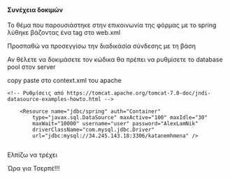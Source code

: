 #### Συνέχεια δοκιμών

Το θέμα που παρουσιάστηκε στην επικοινωνία της φόρμας με το spring λύθηκε βάζοντας ένα tag <filter> στο web.xml

Προσπαθώ να προσεγγίσω την διαδικάσία σύνδεσης με τη βάση

Αν θέλετε να δοκιμάσετε τον κώδικα θα πρέπει να ρυθμίσετε το database pool στον server


copy paste στο context.xml του apache

```
<!-- Ρυθμίσεις από https://tomcat.apache.org/tomcat-7.0-doc/jndi-datasource-examples-howto.html -->

	<Resource name="jdbc/spring" auth="Container"
		type="javax.sql.DataSource" maxActive="100" maxIdle="30"
		maxWait="10000" username="user" password="AlexLamNik"
		driverClassName="com.mysql.jdbc.Driver"
		url="jdbc:mysql://34.245.143.18:3306/katanemhmena" />
		
```

Ελπίζω να τρέχει

Ώρα για Τσερπέ!!!


